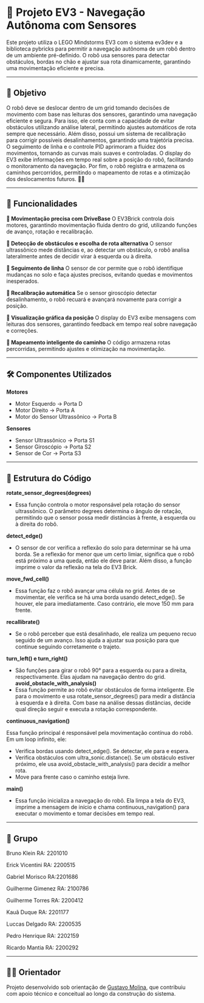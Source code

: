 # 🤖 Projeto EV3 - Navegação Autônoma com Sensores   
Este projeto utiliza o LEGO Mindstorms EV3 com o sistema ev3dev e a biblioteca pybricks para permitir a navegação autônoma de um robô dentro de um ambiente pré-definido. O robô usa sensores para detectar obstáculos, bordas no chão e ajustar sua rota dinamicamente, garantindo uma movimentação eficiente e precisa.

----

## 📌 Objetivo  
O robô deve se deslocar dentro de um grid tomando decisões de movimento com base nas leituras dos sensores, garantindo uma navegação eficiente e segura. Para isso, ele conta com a capacidade de evitar obstáculos utilizando análise lateral, permitindo ajustes automáticos de rota sempre que necessário. Além disso, possui um sistema de recalibração para corrigir possíveis desalinhamentos, garantindo uma trajetória precisa. O seguimento de linha e o controle PID aprimoram a fluidez dos movimentos, tornando as curvas mais suaves e controladas. O display do EV3 exibe informações em tempo real sobre a posição do robô, facilitando o monitoramento da navegação. Por fim, o robô registra e armazena os caminhos percorridos, permitindo o mapeamento de rotas e a otimização dos deslocamentos futuros. 🚀🤖

----

## 🧠 Funcionalidades

**🔹 Movimentação precisa com DriveBase**
O EV3Brick controla dois motores, garantindo movimentação fluida dentro do grid, utilizando funções de avanço, rotação e recalibração.

**🔹 Detecção de obstáculos e escolha de rota alternativa**
O sensor ultrassônico mede distâncias e, ao detectar um obstáculo, o robô analisa lateralmente antes de decidir virar à esquerda ou à direita.

**🔹 Seguimento de linha**
O sensor de cor permite que o robô identifique mudanças no solo e faça ajustes precisos, evitando quedas e movimentos inesperados.

**🔹 Recalibração automática**
Se o sensor giroscópio detectar desalinhamento, o robô recuará e avançará novamente para corrigir a posição.

**🔹 Visualização gráfica da posição**
O display do EV3 exibe mensagens com leituras dos sensores, garantindo feedback em tempo real sobre navegação e correções.

**🔹 Mapeamento inteligente do caminho**
O código armazena rotas percorridas, permitindo ajustes e otimização na movimentação.


----

## 🛠️ Componentes Utilizados  

**Motores**  
- Motor Esquerdo → Porta D  
- Motor Direito → Porta A  
- Motor do Sensor Ultrassônico → Porta B
  
**Sensores**  
- Sensor Ultrassônico → Porta S1
- Sensor Giroscópio → Porta S2
- Sensor de Cor → Porta S3


----

## 📂 Estrutura do Código

**rotate_sensor_degrees(degrees)**
- Essa função controla o motor responsável pela rotação do sensor ultrassônico. O parâmetro degrees determina o ângulo de rotação, permitindo que o sensor possa medir distâncias à frente, à esquerda ou à direita do robô.
  
**detect_edge()**
- O sensor de cor verifica a reflexão do solo para determinar se há uma borda. Se a reflexão for menor que um certo limiar, significa que o robô está próximo a uma queda, então ele deve parar. Além disso, a função imprime o valor da reflexão na tela do EV3 Brick.
  
**move_fwd_cell()**
- Essa função faz o robô avançar uma célula no grid. Antes de se movimentar, ele verifica se há uma borda usando detect_edge(). Se houver, ele para imediatamente. Caso contrário, ele move 150 mm para frente.
  
**recallibrate()**
- Se o robô perceber que está desalinhado, ele realiza um pequeno recuo seguido de um avanço. Isso ajuda a ajustar sua posição para que continue seguindo corretamente o trajeto.
  
**turn_left() e turn_right()**
- São funções para girar o robô 90° para a esquerda ou para a direita, respectivamente. Elas ajudam na navegação dentro do grid.
**avoid_obstacle_with_analysis()**
- Essa função permite ao robô evitar obstáculos de forma inteligente. Ele para o movimento e usa rotate_sensor_degrees() para medir a distância à esquerda e à direita. Com base na análise dessas distâncias, decide qual direção seguir e executa a rotação correspondente.
  
**continuous_navigation()**

Essa função principal é responsável pela movimentação contínua do robô. Em um loop infinito, ele:

- Verifica bordas usando detect_edge(). Se detectar, ele para e espera.
- Verifica obstáculos com ultra_sonic.distance(). Se um obstáculo estiver próximo, ele usa avoid_obstacle_with_analysis() para decidir a melhor rota.
- Move para frente caso o caminho esteja livre.
  
**main()**
- Essa função inicializa a navegação do robô. Ela limpa a tela do EV3, imprime a mensagem de início e chama continuous_navigation() para executar o movimento e tomar decisões em tempo real.

----

## 🚀 Grupo
Bruno Klein RA: 2201010

Erick Vicentini RA: 2200515

Gabriel Morisco RA:2201686

Guilherme Gimenez RA: 2100786

Guilherme Torres RA: 2200412

Kauã Duque RA: 2201177

Luccas Delgado RA: 2200535

Pedro Henrique RA: 2202159

Ricardo Mantia RA: 2200292

----

## 🧑‍🏫 Orientador

Projeto desenvolvido sob orientação de [Gustavo Molina](https://github.com/gustavomolina17/gustavomolina17), que contribuiu com apoio técnico e conceitual ao longo da construção do sistema.
